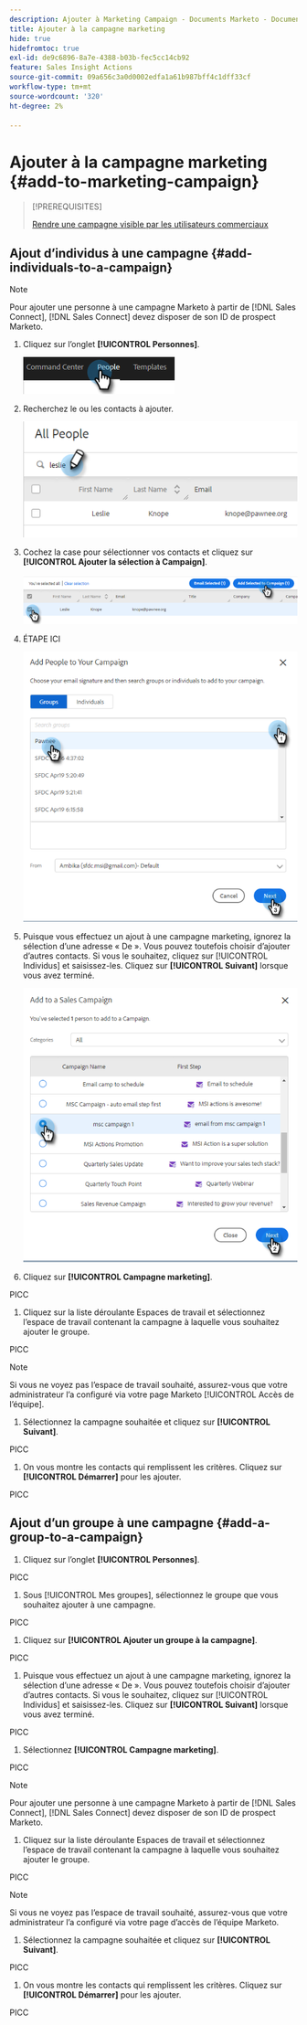```yaml
---
description: Ajouter à Marketing Campaign - Documents Marketo - Documentation du produit
title: Ajouter à la campagne marketing
hide: true
hidefromtoc: true
exl-id: de9c6896-8a7e-4388-b03b-fec5cc14cb92
feature: Sales Insight Actions
source-git-commit: 09a656c3a0d0002edfa1a61b987bff4c1dff33cf
workflow-type: tm+mt
source-wordcount: '320'
ht-degree: 2%

---
```


# Ajouter à la campagne marketing {#add-to-marketing-campaign}

>[!PREREQUISITES]
>
>[Rendre une campagne visible par les utilisateurs commerciaux](/help/marketo/product-docs/marketo-sales-insight/actions/marketo/make-a-marketing-campaign-visible-in-sales-insight-actions.md)

## Ajout d’individus à une campagne {#add-individuals-to-a-campaign}

>[!NOTE]
>
>Pour ajouter une personne à une campagne Marketo à partir de [!DNL Sales Connect], [!DNL Sales Connect] devez disposer de son ID de prospect Marketo.

1. Cliquez sur l’onglet **[!UICONTROL Personnes]**.

   ![](assets/add-to-marketing-campaign-1.png)

1. Recherchez le ou les contacts à ajouter.

   ![](assets/add-to-marketing-campaign-2.png)

1. Cochez la case pour sélectionner vos contacts et cliquez sur **[!UICONTROL Ajouter la sélection à Campaign]**.

   ![](assets/add-to-marketing-campaign-3.png)

1. ÉTAPE ICI

   ![](assets/add-to-marketing-campaign-4.png)

1. Puisque vous effectuez un ajout à une campagne marketing, ignorez la sélection d’une adresse « De ». Vous pouvez toutefois choisir d’ajouter d’autres contacts. Si vous le souhaitez, cliquez sur [!UICONTROL Individus] et saisissez-les. Cliquez sur **[!UICONTROL Suivant]** lorsque vous avez terminé.

   ![](assets/add-to-marketing-campaign-5.png)

1. Cliquez sur **[!UICONTROL Campagne marketing]**.

PICC

1. Cliquez sur la liste déroulante Espaces de travail et sélectionnez l’espace de travail contenant la campagne à laquelle vous souhaitez ajouter le groupe.

PICC

>[!NOTE]
>
>Si vous ne voyez pas l’espace de travail souhaité, assurez-vous que votre administrateur l’a configuré via votre page Marketo [!UICONTROL Accès de l’équipe].

1. Sélectionnez la campagne souhaitée et cliquez sur **[!UICONTROL Suivant]**.

PICC

1. On vous montre les contacts qui remplissent les critères. Cliquez sur **[!UICONTROL Démarrer]** pour les ajouter.

PICC

## Ajout d’un groupe à une campagne {#add-a-group-to-a-campaign}

1. Cliquez sur l’onglet **[!UICONTROL Personnes]**.

PICC

1. Sous [!UICONTROL Mes groupes], sélectionnez le groupe que vous souhaitez ajouter à une campagne.

PICC

1. Cliquez sur **[!UICONTROL Ajouter un groupe à la campagne]**.

PICC

1. Puisque vous effectuez un ajout à une campagne marketing, ignorez la sélection d’une adresse « De ». Vous pouvez toutefois choisir d’ajouter d’autres contacts. Si vous le souhaitez, cliquez sur [!UICONTROL Individus] et saisissez-les. Cliquez sur **[!UICONTROL Suivant]** lorsque vous avez terminé.

PICC

1. Sélectionnez **[!UICONTROL Campagne marketing]**.

PICC

>[!NOTE]
>
>Pour ajouter une personne à une campagne Marketo à partir de [!DNL Sales Connect], [!DNL Sales Connect] devez disposer de son ID de prospect Marketo.

1. Cliquez sur la liste déroulante Espaces de travail et sélectionnez l’espace de travail contenant la campagne à laquelle vous souhaitez ajouter le groupe.

PICC

>[!NOTE]
>
>Si vous ne voyez pas l’espace de travail souhaité, assurez-vous que votre administrateur l’a configuré via votre page d’accès de l’équipe Marketo.

1. Sélectionnez la campagne souhaitée et cliquez sur **[!UICONTROL Suivant]**.

PICC

1. On vous montre les contacts qui remplissent les critères. Cliquez sur **[!UICONTROL Démarrer]** pour les ajouter.

PICC

